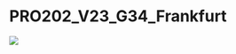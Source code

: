 # PRO202_V23_G34_Frankfurt

<img src="https://therealsujitk-vercel-badge.vercel.app/?app=pro-202-v23-g34-frankfurt"/>
